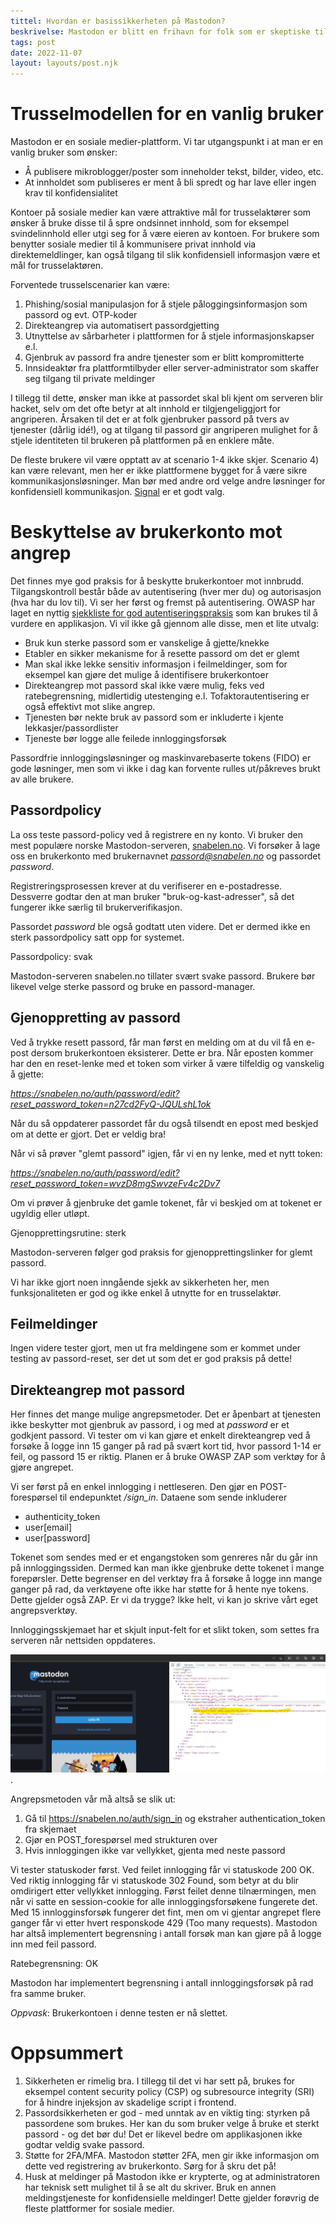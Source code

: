 ```yaml
---
tittel: Hvordan er basissikkerheten på Mastodon?
beskrivelse: Mastodon er blitt en frihavn for folk som er skeptiske til utviklingen av Twitter etter Elon Musk tok over. Vi ser på sikkerheten til plattformen.
tags: post
date: 2022-11-07
layout: layouts/post.njk
---
```

# Trusselmodellen for en vanlig bruker
Mastodon er en sosiale medier-plattform. Vi tar utgangspunkt i at man er en vanlig bruker som ønsker: 

- Å publisere mikroblogger/poster som inneholder tekst, bilder, video, etc. 
- At innholdet som publiseres er ment å bli spredt og har lave eller ingen krav til konfidensialitet

Kontoer på sosiale medier kan være attraktive mål for trusselaktører som ønsker å bruke disse til å spre ondsinnet innhold, som for eksempel svindelinnhold eller utgi seg for å være eieren av kontoen. 
For brukere som benytter sosiale medier til å kommunisere privat innhold via direktemeldlinger, kan også tilgang til slik konfidensiell informasjon være et mål for trusselaktøren. 

Forventede trusselscenarier kan være: 

1. Phishing/sosial manipulasjon for å stjele påloggingsinformasjon som passord og evt. OTP-koder
2. Direkteangrep via automatisert passordgjetting
3. Utnyttelse av sårbarheter i plattformen for å stjele informasjonskapser e.l. 
4. Gjenbruk av passord fra andre tjenester som er blitt kompromitterte 
5. Innsideaktør fra plattformtilbyder eller server-administrator som skaffer seg tilgang til private meldinger

I tillegg til dette, ønsker man ikke at passordet skal bli kjent om serveren blir hacket, selv om det ofte betyr at alt innhold er tilgjengeliggjort for angriperen.
Årsaken til det er at folk gjenbruker passord på tvers av tjenester (dårlig idé!), og at tilgang til passord gir angriperen mulighet for å stjele identiteten til 
brukeren på plattformen på en enklere måte.

De fleste brukere vil være opptatt av at scenario 1-4 ikke skjer. Scenario 4) kan være relevant, men her er ikke plattformene bygget for å være sikre kommunikasjonsløsninger. Man bør med andre ord velge andre løsninger for konfidensiell kommunikasjon. [Signal](https://signal.org/nb/) er et godt valg.

# Beskyttelse av brukerkonto mot angrep
Det finnes mye god praksis for å beskytte brukerkontoer mot innbrudd. Tilgangskontroll består både av autentisering (hver mer du) og autorisasjon (hva har du lov til). Vi ser her først og fremst på autentisering.
OWASP har laget en nyttig [sjekkliste for god autentiseringspraksis](https://cheatsheetseries.owasp.org/cheatsheets/Authentication_Cheat_Sheet.html) som kan brukes til å vurdere en applikasjon. Vi vil ikke gå gjennom
alle disse, men et lite utvalg: 

- Bruk kun sterke passord som er vanskelige å gjette/knekke
- Etabler en sikker mekanisme for å resette passord om det er glemt
- Man skal ikke lekke sensitiv informasjon i feilmeldinger, som for eksempel kan gjøre det mulige å identifisere brukerkontoer
- Direkteangrep mot passord skal ikke være mulig, feks ved ratebegrensning, midlertidig utestenging e.l. Tofaktorautentisering er også effektivt mot slike angrep.
- Tjenesten bør nekte bruk av passord som er inkluderte i kjente lekkasjer/passordlister
- Tjeneste bør logge alle feilede innloggingsforsøk

Passordfrie innloggingsløsninger og maskinvarebaserte tokens (FIDO) er gode løsninger, men som vi ikke i dag kan forvente rulles ut/påkreves brukt av alle brukere.

## Passordpolicy
La oss teste passord-policy ved å registrere en ny konto. Vi bruker den mest populære norske Mastodon-serveren, [snabelen.no](https://snabelen.no).
Vi forsøker å lage oss en brukerkonto med brukernavnet *passord@snabelen.no* og passordet *password*. 

Registreringsprosessen krever at du verifiserer en e-postadresse. Dessverre godtar den at man bruker "bruk-og-kast-adresser", så det fungerer ikke særlig til brukerverifikasjon.

Passordet *password* ble også godtatt uten videre. Det er dermed ikke en sterk passordpolicy satt opp for systemet. 

<div class="notification is-danger">
<p class="title">Passordpolicy: svak</p>
<p>Mastodon-serveren snabelen.no tillater svært svake passord. Brukere bør likevel velge sterke passord og bruke en passord-manager. </p>
</div>

## Gjenoppretting av passord
Ved å trykke resett passord, får man først en melding om at du vil få en e-post dersom brukerkontoen eksisterer. Dette er bra. Når eposten kommer har den en reset-lenke med et token som virker å være tilfeldig og vanskelig å gjette: 

*https://snabelen.no/auth/password/edit?reset_password_token=n27cd2FyQ-JQULshL1ok*

Når du så oppdaterer passordet får du også tilsendt en epost med beskjed om at dette er gjort. Det er veldig bra! 

Når vi så prøver "glemt passord" igjen, får vi en ny lenke, med et nytt token: 

*https://snabelen.no/auth/password/edit?reset_password_token=wvzD8mgSwvzeFv4c2Dv7*

Om vi prøver å gjenbruke det gamle tokenet, får vi beskjed om at tokenet er ugyldig eller utløpt. 

<div class="notification is-success">
<p class="title">Gjenopprettingsrutine: sterk</p>
<p>Mastodon-serveren følger god praksis for gjenopprettingslinker for glemt passord.</p>
</div>
Vi har ikke gjort noen inngående sjekk av sikkerheten her, men funksjonaliteten er god og ikke enkel å utnytte for en trusselaktør.

## Feilmeldinger
Ingen videre tester gjort, men ut fra meldingene som er kommet under testing av passord-reset, ser det ut som det er god praksis på dette!

## Direkteangrep mot passord
Her finnes det mange mulige angrepsmetoder. Det er åpenbart at tjenesten ikke 
beskytter mot gjenbruk av passord, i og med at *password* er et godkjent passord. 
Vi tester om vi kan gjøre et enkelt direkteangrep ved å forsøke å logge inn 15 ganger på rad på svært kort tid, hvor passord 1-14 er feil, og passord 15 er riktig. Planen er å bruke OWASP ZAP som verktøy for å gjøre angrepet.

Vi ser først på en enkel innlogging i nettleseren. Den gjør en POST-forespørsel til endepunktet */sign_in*. Dataene som sende inkluderer

- authenticity_token
- user[email]
- user[password]

Tokenet som sendes med er et engangstoken som genreres når du går inn på 
innloggingssiden. Dermed kan man ikke gjenbruke dette tokenet i mange forepørsler. 
Dette begrenser en del verktøy fra å forsøke å logge inn mange ganger på rad, da 
verktøyene ofte ikke har støtte for å hente nye tokens. Dette gjelder også ZAP. Er vi da trygge? Ikke helt, vi kan jo skrive vårt eget angrepsverktøy.

Innloggingsskjemaet har et skjult input-felt for et slikt token, som settes fra 
serveren når nettsiden oppdateres.

![skjermdump av innlogging med dev tools som viser behov for token](/img/authtoken_signin.png).

Angrepsmetoden vår må altså se slik ut: 

1. Gå til https://snabelen.no/auth/sign_in og ekstraher authentication_token fra skjemaet
2. Gjør en POST_forespørsel med strukturen over
3. Hvis innloggingen ikke var vellykket, gjenta med neste passord

Vi tester statuskoder først. Ved feilet innlogging får vi statuskode 200 OK. Ved riktig innlogging får vi statuskode 302 Found, som betyr at du blir omdirigert etter vellykket innlogging. Først feilet denne tilnærmingen, men når vi satte en session-cookie for alle innloggingsforsøkene fungerete det. Med 15 innlogginsforsøk fungerer det fint, men om vi gjentar angrepet flere ganger 
får vi etter hvert responskode 429 (Too many requests). Mastodon har altså 
implementert begrensning i antall forsøk man kan gjøre på å logge inn med feil passord.

<div class="notification is-success">
<p class="title">Ratebegrensning: OK</p>
<p>Mastodon har implementert begrensning i antall innloggingsforsøk på rad fra 
samme bruker.</p>
</div>

*Oppvask*: Brukerkontoen i denne testen er nå slettet. 

# Oppsummert
1. Sikkerheten er rimelig bra. I tillegg til det vi har sett på, brukes for eksempel content security policy (CSP) og subresource integrity (SRI) for å hindre injeksjon av skadelige script i frontend. 
2. Passordsikkerheten er god - med unntak av en viktig ting: styrken på passordene som brukes. Her kan du som bruker velge å bruke et sterkt passord - og det bør du! Det er likevel bedre om applikasjonen ikke godtar veldig svake passord. 
3. Støtte for 2FA/MFA. Mastodon støtter 2FA, men gir ikke informasjon om dette ved registrering av brukerkonto. Sørg for å skru det på!
4. Husk at meldinger på Mastodon ikke er krypterte, og at administratoren har teknisk sett mulighet til å se alt du skriver. Bruk en annen meldingstjeneste for konfidensielle meldinger! Dette gjelder forøvrig de fleste plattformer for sosiale medier. 

